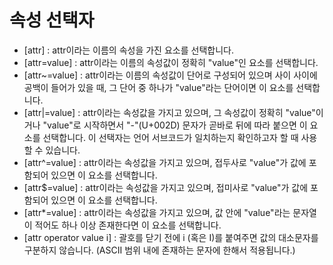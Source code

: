 # 속성 선택자

- [attr] : attr이라는 이름의 속성을 가진 요소를 선택합니다.
- [attr=value] : attr이라는 이름의 속성값이 정확히 "value"인 요소를 선택합니다.
- [attr~=value] : attr이라는 이름의 속성값이 단어로 구성되어 있으며 사이 사이에 공백이 들어가 있을 때, 그 단어 중 하나가 "value"라는 단어이면 이 요소를 선택합니다.
- [attr|=value] : attr이라는 속성값을 가지고 있으며, 그 속성값이 정확히 "value"이거나 "value"로 시작하면서 "-"(U+002D) 문자가 곧바로 뒤에 따라 붙으면 이 요소를 선택합니다. 이 선택자는 언어 서브코드가 일치하는지 확인하고자 할 때 사용할 수 있습니다.
- [attr^=value] : attr이라는 속성값을 가지고 있으며, 접두사로 "value"가 값에 포함되어 있으면 이 요소를 선택합니다.
- [attr$=value] : attr이라는 속성값을 가지고 있으며, 접미사로 "value"가 값에 포함되어 있으면 이 요소를 선택합니다.
- [attr*=value] : attr이라는 속성값을 가지고 있으며, 값 안에 "value"라는 문자열이 적어도 하나 이상 존재한다면 이 요소를 선택합니다.
- [attr operator value i] : 괄호를 닫기 전에 i (혹은 I)를 붙여주면 값의 대소문자를 구분하지 않습니다. (ASCII 범위 내에 존재하는 문자에 한해서 적용됩니다.)
